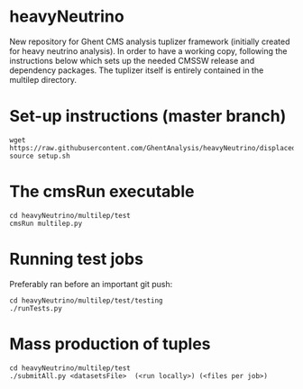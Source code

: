 # heavyNeutrino
New repository for Ghent CMS analysis tuplizer framework (initially created for heavy neutrino analysis).
In order to have a working copy, following the instructions below which sets up the needed CMSSW release and dependency packages.
The tuplizer itself is entirely contained in the multilep directory.

# Set-up instructions (master branch)
```
wget https://raw.githubusercontent.com/GhentAnalysis/heavyNeutrino/displacedLegacy/setup.sh
source setup.sh
```

# The cmsRun executable
```
cd heavyNeutrino/multilep/test
cmsRun multilep.py
```

# Running test jobs
Preferably ran before an important git push:
```
cd heavyNeutrino/multilep/test/testing
./runTests.py
```

# Mass production of tuples
```
cd heavyNeutrino/multilep/test
./submitAll.py <datasetsFile>  (<run locally>) (<files per job>)
```
